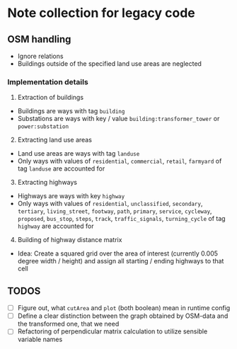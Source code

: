 # Note collection for legacy code
## OSM handling
- Ignore relations
- Buildings outside of the specified land use areas are neglected

### Implementation details
1. Extraction of buildings
- Buildings are ways with tag `building`
- Substations are ways with key / value `building:transformer_tower` or `power:substation`
2. Extracting land use areas
- Land use areas are ways with tag `landuse`
- Only ways with values of `residential`, `commercial`, `retail`, `farmyard` of tag `landuse` are accounted for
3. Extracting highways
- Highways are ways with key `highway`
- Only ways with values of `residential`, `unclassified`, `secondary`, `tertiary`, `living_street`, `footway`, `path`, `primary`, `service`, `cycleway`, `proposed`, `bus_stop`, `steps`, `track`, `traffic_signals`, `turning_cycle` of tag `highway` are accounted for
4. Building of highway distance matrix
- Idea: Create a squared grid over the area of interest (currently 0.005 degree width / height) and assign all starting / ending highways to that cell

## TODOS
- [ ] Figure out, what `cutArea` and `plot` (both boolean) mean in runtime config
- [ ] Define a clear distinction between the graph obtained by OSM-data and the transformed one, that we need
- [ ] Refactoring of perpendicular matrix calculation to utilize sensible variable names
